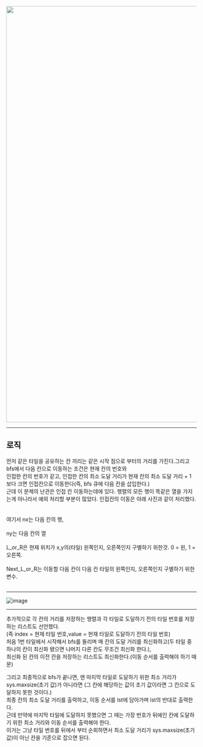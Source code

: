 
<p align = "center"><img src = "https://user-images.githubusercontent.com/92637789/224247645-0c1f8875-3565-4211-ad3c-2b79b9d84ca7.png" height="1100x" width="1000x" ></p>

-------
## 로직
먼저 같은 타일을 공유하는 칸 끼리는 같은 시작 점으로 부터의 거리를 가진다.그리고 bfs에서 다음 칸으로 이동하는 조건은 현재 칸의 번호와   
인접한 칸의 번호가 같고, 인접한 칸의 최소 도달 거리가 현재 칸의 최소 도달 거리 + 1 보다 크면 인접칸으로 이동한다(즉, bfs 큐에 다음 칸을 삽입한다.)   
근데 이 문제의 난관은 인접 칸 이동하는데에 있다. 행렬의 모든 행이 똑같은 열을 가지는게 아니라서 예외 처리할 부분이 많았다. 인접칸의 이동은 아래 사진과 같이 처리했다.  <br></br>  
여기서 nx는 다음 칸의 행,  <br></br> 
ny는 다음 칸의 열   <br></br> 
L_or_R은 현재 위치가 x,y의(타일) 왼쪽인지, 오른쪽인지 구별하기 위한것. 0 = 왼, 1 = 오른쪽.   <br></br> 
Next_L_or_R는 이동할 다음 칸이 다음 칸 타일의 왼쪽인지, 오른쪽인지 구별하기 위한 변수.<br></br>

-------
![image](https://user-images.githubusercontent.com/92637789/224249514-ae3dcb05-2398-4997-afd1-257954da0901.png)   

-------

추가적으로 각 칸의 거리를 저장하는 행렬과 각 타일로 도달하기 전의 타일 번호를 저장하는 리스트도 선언했다.   
(즉 index = 현재 타일 번호,value = 현재 타일로 도달하기 전의 타일 번호)   
처음 1번 타일에서 시작해서 bfs를 돌리며 매 칸의 도달 거리를 최신화하고(두 타일 중 하나의 칸이 최신화 됐으면 나머지 다른 칸도 무조건 최신화 한다.),   
최신화 된 칸의 이전 칸을 저장하는 리스트도 최신화한다.(이동 순서를 출력해야 하기 때문)

그리고 최종적으로 bfs가 끝나면, 맨 마지막 타일로 도달하기 위한 최소 거리가 sys.maxsize(초기 값)가 아니라면 (그 칸에 해당하는 값이 초기 값이라면 그 칸으로 도달하지 못한 것이다.)   
최종 칸의 최소 도달 거리를 출력하고, 이동 순서를 lst에 담아가며 lst의 반대로 출력한다.   
근데 만약에 마지막 타일에 도달하지 못했으면 그 때는 가장 번호가 뒤에인 칸에 도달하기 위한 최소 거리와 이동 순서를 출력해야 한다.   
이거는 그냥 타일 번호를 뒤에서 부터 순회하면서 최소 도달 거리가 sys.maxsize(초기 값)이 아닌 칸을 기준으로 잡으면 된다.
